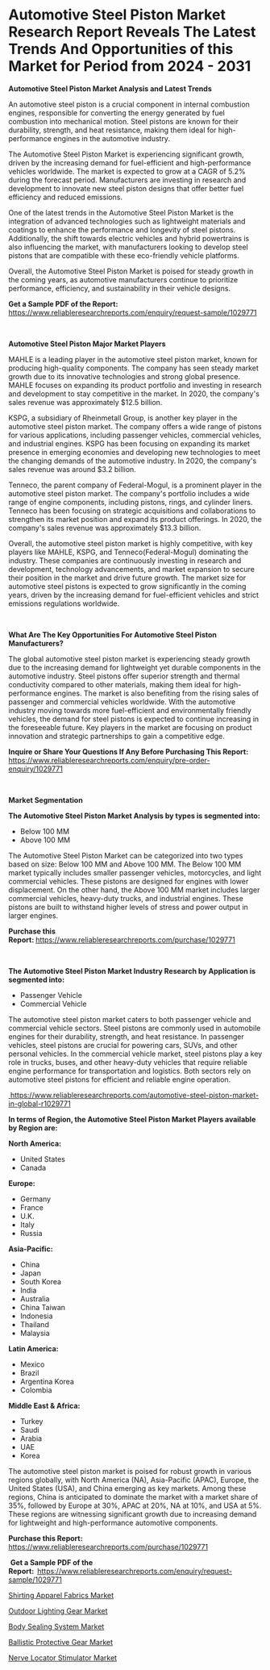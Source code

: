 <p><h1>Automotive Steel Piston Market Research Report Reveals The Latest Trends And Opportunities of this Market for Period from 2024 - 2031</h1></p><p><strong>Automotive Steel Piston Market Analysis and Latest Trends</strong></p>
<p><p>An automotive steel piston is a crucial component in internal combustion engines, responsible for converting the energy generated by fuel combustion into mechanical motion. Steel pistons are known for their durability, strength, and heat resistance, making them ideal for high-performance engines in the automotive industry.</p><p>The Automotive Steel Piston Market is experiencing significant growth, driven by the increasing demand for fuel-efficient and high-performance vehicles worldwide. The market is expected to grow at a CAGR of 5.2% during the forecast period. Manufacturers are investing in research and development to innovate new steel piston designs that offer better fuel efficiency and reduced emissions.</p><p>One of the latest trends in the Automotive Steel Piston Market is the integration of advanced technologies such as lightweight materials and coatings to enhance the performance and longevity of steel pistons. Additionally, the shift towards electric vehicles and hybrid powertrains is also influencing the market, with manufacturers looking to develop steel pistons that are compatible with these eco-friendly vehicle platforms.</p><p>Overall, the Automotive Steel Piston Market is poised for steady growth in the coming years, as automotive manufacturers continue to prioritize performance, efficiency, and sustainability in their vehicle designs.</p></p>
<p><strong>Get a Sample PDF of the Report:&nbsp;</strong> <a href="https://www.reliableresearchreports.com/enquiry/request-sample/1029771">https://www.reliableresearchreports.com/enquiry/request-sample/1029771</a></p>
<p>&nbsp;</p>
<p><strong>Automotive Steel Piston Major Market Players</strong></p>
<p><p>MAHLE is a leading player in the automotive steel piston market, known for producing high-quality components. The company has seen steady market growth due to its innovative technologies and strong global presence. MAHLE focuses on expanding its product portfolio and investing in research and development to stay competitive in the market. In 2020, the company's sales revenue was approximately $12.5 billion.</p><p>KSPG, a subsidiary of Rheinmetall Group, is another key player in the automotive steel piston market. The company offers a wide range of pistons for various applications, including passenger vehicles, commercial vehicles, and industrial engines. KSPG has been focusing on expanding its market presence in emerging economies and developing new technologies to meet the changing demands of the automotive industry. In 2020, the company's sales revenue was around $3.2 billion.</p><p>Tenneco, the parent company of Federal-Mogul, is a prominent player in the automotive steel piston market. The company's portfolio includes a wide range of engine components, including pistons, rings, and cylinder liners. Tenneco has been focusing on strategic acquisitions and collaborations to strengthen its market position and expand its product offerings. In 2020, the company's sales revenue was approximately $13.3 billion.</p><p>Overall, the automotive steel piston market is highly competitive, with key players like MAHLE, KSPG, and Tenneco(Federal-Mogul) dominating the industry. These companies are continuously investing in research and development, technology advancements, and market expansion to secure their position in the market and drive future growth. The market size for automotive steel pistons is expected to grow significantly in the coming years, driven by the increasing demand for fuel-efficient vehicles and strict emissions regulations worldwide.</p></p>
<p>&nbsp;</p>
<p><strong>What Are The Key Opportunities For Automotive Steel Piston Manufacturers?</strong></p>
<p><p>The global automotive steel piston market is experiencing steady growth due to the increasing demand for lightweight yet durable components in the automotive industry. Steel pistons offer superior strength and thermal conductivity compared to other materials, making them ideal for high-performance engines. The market is also benefiting from the rising sales of passenger and commercial vehicles worldwide. With the automotive industry moving towards more fuel-efficient and environmentally friendly vehicles, the demand for steel pistons is expected to continue increasing in the foreseeable future. Key players in the market are focusing on product innovation and strategic partnerships to gain a competitive edge.</p></p>
<p><strong>Inquire or Share Your Questions If Any Before Purchasing This Report:</strong> <a href="https://www.reliableresearchreports.com/enquiry/pre-order-enquiry/1029771">https://www.reliableresearchreports.com/enquiry/pre-order-enquiry/1029771</a></p>
<p>&nbsp;</p>
<p><strong>Market Segmentation</strong></p>
<p><strong>The Automotive Steel Piston Market Analysis by types is segmented into:</strong></p>
<p><ul><li>Below 100 MM</li><li>Above 100 MM</li></ul></p>
<p><p>The Automotive Steel Piston Market can be categorized into two types based on size: Below 100 MM and Above 100 MM. The Below 100 MM market typically includes smaller passenger vehicles, motorcycles, and light commercial vehicles. These pistons are designed for engines with lower displacement. On the other hand, the Above 100 MM market includes larger commercial vehicles, heavy-duty trucks, and industrial engines. These pistons are built to withstand higher levels of stress and power output in larger engines.</p></p>
<p><strong>Purchase this Report:&nbsp;</strong><a href="https://www.reliableresearchreports.com/purchase/1029771">https://www.reliableresearchreports.com/purchase/1029771</a></p>
<p>&nbsp;</p>
<p><strong>The Automotive Steel Piston Market Industry Research by Application is segmented into:</strong></p>
<p><ul><li>Passenger Vehicle</li><li>Commercial Vehicle</li></ul></p>
<p><p>The automotive steel piston market caters to both passenger vehicle and commercial vehicle sectors. Steel pistons are commonly used in automobile engines for their durability, strength, and heat resistance. In passenger vehicles, steel pistons are crucial for powering cars, SUVs, and other personal vehicles. In the commercial vehicle market, steel pistons play a key role in trucks, buses, and other heavy-duty vehicles that require reliable engine performance for transportation and logistics. Both sectors rely on automotive steel pistons for efficient and reliable engine operation.</p></p>
<p><a href="https://www.reliableresearchreports.com/automotive-steel-piston-market-in-global-r1029771">&nbsp;https://www.reliableresearchreports.com/automotive-steel-piston-market-in-global-r1029771</a></p>
<p><strong>In terms of Region, the Automotive Steel Piston Market Players available by Region are:</strong></p>
<p>
    <p> <strong> North America: </strong>
        <ul>
            <li>United States</li>
            <li>Canada</li>
        </ul>
        </p> 
    <p> <strong> Europe: </strong>
        <ul>
            <li>Germany</li>
            <li>France</li>
            <li>U.K.</li>
            <li>Italy</li>
            <li>Russia</li>
        </ul>
        </p> 
    <p> <strong> Asia-Pacific: </strong>
        <ul>
            <li>China</li>
            <li>Japan</li>
            <li>South Korea</li>
            <li>India</li>
            <li>Australia</li>
            <li>China Taiwan</li>
            <li>Indonesia</li>
            <li>Thailand</li>
            <li>Malaysia</li>
        </ul>
        </p> 
    <p> <strong> Latin America: </strong>
        <ul>
            <li>Mexico</li>
            <li>Brazil</li>
            <li>Argentina Korea</li>
            <li>Colombia</li>
        </ul>
        </p> 
    <p> <strong> Middle East & Africa: </strong>
        <ul>
            <li>Turkey</li>
            <li>Saudi</li>
            <li>Arabia</li>
            <li>UAE</li>
            <li>Korea</li>
        </ul>
    </p>
    </p>
<p><p>The automotive steel piston market is poised for robust growth in various regions globally, with North America (NA), Asia-Pacific (APAC), Europe, the United States (USA), and China emerging as key markets. Among these regions, China is anticipated to dominate the market with a market share of 35%, followed by Europe at 30%, APAC at 20%, NA at 10%, and USA at 5%. These regions are witnessing significant growth due to increasing demand for lightweight and high-performance automotive components.</p></p>
<p><strong>Purchase this Report: </strong><a href="https://www.reliableresearchreports.com/purchase/1029771">https://www.reliableresearchreports.com/purchase/1029771</a></p>
<p>&nbsp;<strong>Get a Sample PDF of the Report:&nbsp;&nbsp;</strong><a href="https://www.reliableresearchreports.com/enquiry/request-sample/1029771">https://www.reliableresearchreports.com/enquiry/request-sample/1029771</a></p>
<p><strong></strong></p>
<p><p><a href="https://github.com/Alonsoolds3wq1d81czn8rbol/Market-Research-Report-List-2/blob/main/shirting-apparel-fabrics-market.md">Shirting Apparel Fabrics Market</a></p><p><a href="https://issuu.com/reportprime-2/docs/outdoor-lighting-gear-market-size-2030.pptx">Outdoor Lighting Gear Market</a></p><p><a href="https://github.com/yemakinde/Market-Research-Report-List-2/blob/main/body-sealing-system-market.md">Body Sealing System Market</a></p><p><a href="https://issuu.com/reportprime-2/docs/ballistic-protective-gear-market-size-2030.pptx">Ballistic Protective Gear Market</a></p><p><a href="https://www.linkedin.com/pulse/nerve-locator-stimulator-market-analysis-its-cagr-segmentation-j9iqe">Nerve Locator Stimulator Market</a></p></p>